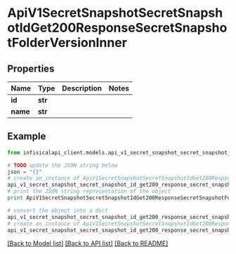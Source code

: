 # ApiV1SecretSnapshotSecretSnapshotIdGet200ResponseSecretSnapshotFolderVersionInner


## Properties
Name | Type | Description | Notes
------------ | ------------- | ------------- | -------------
**id** | **str** |  | 
**name** | **str** |  | 

## Example

```python
from infisicalapi_client.models.api_v1_secret_snapshot_secret_snapshot_id_get200_response_secret_snapshot_folder_version_inner import ApiV1SecretSnapshotSecretSnapshotIdGet200ResponseSecretSnapshotFolderVersionInner

# TODO update the JSON string below
json = "{}"
# create an instance of ApiV1SecretSnapshotSecretSnapshotIdGet200ResponseSecretSnapshotFolderVersionInner from a JSON string
api_v1_secret_snapshot_secret_snapshot_id_get200_response_secret_snapshot_folder_version_inner_instance = ApiV1SecretSnapshotSecretSnapshotIdGet200ResponseSecretSnapshotFolderVersionInner.from_json(json)
# print the JSON string representation of the object
print ApiV1SecretSnapshotSecretSnapshotIdGet200ResponseSecretSnapshotFolderVersionInner.to_json()

# convert the object into a dict
api_v1_secret_snapshot_secret_snapshot_id_get200_response_secret_snapshot_folder_version_inner_dict = api_v1_secret_snapshot_secret_snapshot_id_get200_response_secret_snapshot_folder_version_inner_instance.to_dict()
# create an instance of ApiV1SecretSnapshotSecretSnapshotIdGet200ResponseSecretSnapshotFolderVersionInner from a dict
api_v1_secret_snapshot_secret_snapshot_id_get200_response_secret_snapshot_folder_version_inner_from_dict = ApiV1SecretSnapshotSecretSnapshotIdGet200ResponseSecretSnapshotFolderVersionInner.from_dict(api_v1_secret_snapshot_secret_snapshot_id_get200_response_secret_snapshot_folder_version_inner_dict)
```
[[Back to Model list]](../README.md#documentation-for-models) [[Back to API list]](../README.md#documentation-for-api-endpoints) [[Back to README]](../README.md)


